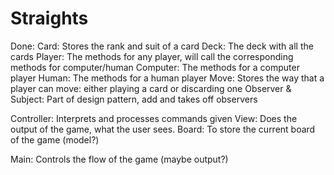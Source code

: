 # Straights

Done:
Card: Stores the rank and suit of a card 
Deck: The deck with all the cards
Player: The methods for any player, will call the corresponding methods for computer/human
Computer: The methods for a computer player
Human: The methods for a human player
Move: Stores the way that a player can move: either playing a card or discarding one
Observer & Subject: Part of design pattern, add and takes off observers

Controller: Interprets and processes commands given
View: Does the output of the game, what the user sees.
Board: To store the current board of the game (model?)

Main: Controls the flow of the game (maybe output?)
